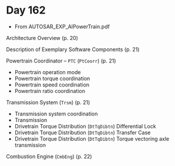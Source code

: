 # Day 162

* From AUTOSAR\_EXP\_AIPowerTrain.pdf

Architecture Overview (p. 20)

Description of Exemplary Software Components (p. 21)

Powertrain Coordinator – `PTC` (`PtCoorr`) (p. 21)
* Powertrain operation mode
* Powertrain torque coordination
* Powertrain speed coordination
* Powertrain ratio coordination

Transmission System (`Trsm`) (p. 21)
* Transmission system coordination
* Transmission
* Drivetrain Torque Distribution (`DtTqDibtn`) Differential Lock
* Drivetrain Torque Distribution (`DtTqDibtn`) Transfer Case
* Drivetrain Torque Distribution (`DtTqDibtn`) Torque vectoring axle transmission

Combustion Engine (`CmbEng`) (p. 22)

